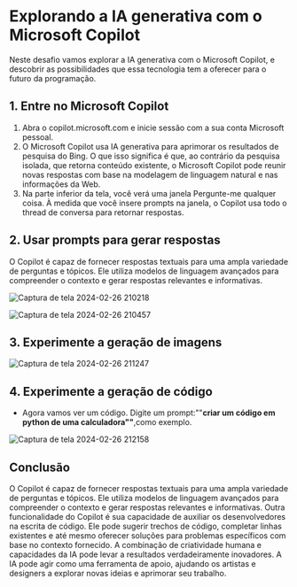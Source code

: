 # Explorando  a IA generativa com o Microsoft Copilot

Neste desafio vamos  explorar a  IA generativa com o Microsoft Copilot, e descobrir as possibilidades que essa tecnologia tem a oferecer para o futuro da programação.
## 1. Entre no Microsoft Copilot
1. Abra o copilot.microsoft.com e inicie sessão com a sua conta Microsoft pessoal.
2. O Microsoft Copilot usa IA generativa para aprimorar os resultados de pesquisa do Bing. O que isso significa é que, ao contrário da pesquisa isolada, que retorna
   conteúdo existente, o Microsoft Copilot pode reunir novas respostas com base na modelagem
   de linguagem natural e nas informações da Web.
3. Na parte inferior da tela, você verá uma janela Pergunte-me qualquer coisa. À medida que você insere prompts na janela, o Copilot usa todo o thread de conversa para
   retornar respostas.
## 2. Usar prompts para gerar respostas
O Copilot é capaz de fornecer respostas textuais para uma ampla variedade de perguntas e tópicos. Ele utiliza modelos de linguagem avançados para compreender o contexto e gerar 
respostas relevantes e informativas.

![Captura de tela 2024-02-26 210218](https://github.com/siqueirago/Desafios-Modulo-5/assets/152822615/24b6f3b4-e3d4-4888-8948-d085dab4edb0)

![Captura de tela 2024-02-26 210457](https://github.com/siqueirago/Desafios-Modulo-5/assets/152822615/757b5d70-d220-41f5-883c-f2bc73b2e84d)

 ## 3. Experimente a geração de imagens
 ![Captura de tela 2024-02-26 211247](https://github.com/siqueirago/Desafios-Modulo-5/assets/152822615/4c2919e1-2e6f-4278-a46d-cc85a5aac4f1)

 ## 4.  Experimente a geração de código
 * Agora vamos ver um código. Digite um prompt:""**criar um código em python de uma calculadora""**,como exemplo.
   
 ![Captura de tela 2024-02-26 212158](https://github.com/siqueirago/Desafios-Modulo-5/assets/152822615/5b77489d-f8c6-4bd0-b3ec-3a334fdf0eba)

 ## Conclusão
 O Copilot é capaz de fornecer respostas textuais para uma ampla variedade de perguntas e tópicos. Ele utiliza modelos de linguagem avançados para compreender o contexto e gerar
 respostas relevantes e informativas.
 Outra funcionalidade do Copilot é sua capacidade de auxiliar os desenvolvedores na escrita de código. Ele pode sugerir trechos de código, completar
 linhas existentes e até mesmo oferecer soluções para problemas específicos com base no contexto fornecido.
 A combinação de criatividade humana e capacidades da IA pode levar a resultados verdadeiramente inovadores. A IA pode agir como uma ferramenta de apoio, 
 ajudando os artistas e designers a explorar novas ideias e aprimorar seu trabalho.

 
    
           
       

